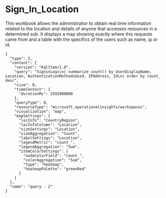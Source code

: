 # Sign_In_Location
This workbook allows the administraitor to obtain real time information related to the location and details of anyone that accesses resources in a determined sub.
It displays a map showing exactly where this requests came from and a table with the specifics of the users such as name, ip or id.
```
{
  "type": 3,
  "content": {
    "version": "KqlItem/1.0",
    "query": "SigninLogs\n| summarize count() by UserDisplayName, Location, AuthenticationMethodsUsed, IPAddress, Id\n| order by count_ desc",
    "size": 0,
    "timeContext": {
      "durationMs": 2592000000
    },
    "queryType": 0,
    "resourceType": "microsoft.operationalinsights/workspaces",
    "visualization": "map",
    "mapSettings": {
      "locInfo": "CountryRegion",
      "locInfoColumn": "Location",
      "sizeSettings": "Location",
      "sizeAggregation": "Count",
      "labelSettings": "Location",
      "legendMetric": "count_",
      "legendAggregation": "Sum",
      "itemColorSettings": {
        "nodeColorField": "count_",
        "colorAggregation": "Sum",
        "type": "heatmap",
        "heatmapPalette": "greenRed"
      }
    }
  },
  "name": "query - 2"
}
```

